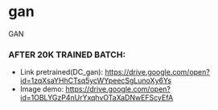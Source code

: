 # gan
GAN

### AFTER 20K TRAINED BATCH:
- Link pretrained(DC_gan): https://drive.google.com/open?id=1zqXsaYHhCTsq5ycWYpeecSgLunoXy6Ys
- Image demo: https://drive.google.com/open?id=1OBLYGzP4nUrYxqhvOTaXaDNwEFScyEfA
